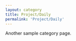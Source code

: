 ```yaml
---
layout: category
title: Project/Daily
permalink: 'Project/Daily'
---
```


Another sample category page.
